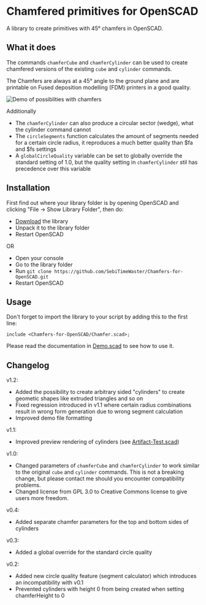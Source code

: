 # Chamfered primitives for OpenSCAD

A library to create primitives with 45° chamfers in OpenSCAD.

## What it does

The commands `chamferCube` and `chamferCylinder` can be used to create chamfered versions of the existing `cube` and `cylinder` commands.

The Chamfers are always at a 45° angle to the ground plane and are printable on Fused deposition modelling (FDM) printers in a good quality.

![Demo of possiblities with chamfers](https://github.com/SebiTimeWaster/OpenSCAD-Chamfer/blob/master/Chamfer.png)

Additionally

-   The `chamferCylinder` can also produce a circular sector (wedge), what the cylinder command cannot
-   The `circleSegments` function calculates the amount of segments needed for a certain circle radius, it reproduces a much better quality than $fa and $fs settings
-   A `globalCircleQuality` variable can be set to globally override the standard setting of 1.0, but the quality setting in `chamferCylinder` stil has precedence over this variable

## Installation

First find out where your library folder is by opening OpenSCAD and clicking "File -> Show Library Folder", then do:

-   [Download](https://github.com/SebiTimeWaster/Chamfers-for-OpenSCAD/releases) the library
-   Unpack it to the library folder
-   Restart OpenSCAD

OR

-   Open your console
-   Go to the library folder
-   Run `git clone https://github.com/SebiTimeWaster/Chamfers-for-OpenSCAD.git`
-   Restart OpenSCAD

## Usage

Don't forget to import the library to your script by adding this to the first line:

`include <Chamfers-for-OpenSCAD/Chamfer.scad>;`

Please read the documentation in [Demo.scad](https://github.com/SebiTimeWaster/OpenSCAD-Chamfer/blob/master/Demo/Demo.scad) to see how to use it.

## Changelog

v1.2:

-   Added the possibility to create arbitrary sided "cylinders" to create geometic shapes like extruded triangles and so on
-   Fixed regression introduced in v1.1 where certain radius combinations result in wrong form generation due to wrong segment calculation
-   Improved demo file formatting

v1.1:

-   Improved preview rendering of cylinders (see [Artifact-Test.scad](https://github.com/SebiTimeWaster/Chamfers-for-OpenSCAD/blob/master/Demo/Artifact-Test.scad))

v1.0:

-   Changed parameters of `chamferCube` and `chamferCylinder` to work similar to the original `cube` and `cylinder` commands. This is not a breaking change, but please contact me should you encounter compatibility problems.
-   Changed license from GPL 3.0 to Creative Commons license to give users more freedom.

v0.4:

-   Added separate chamfer parameters for the top and bottom sides of cylinders

v0.3:

-   Added a global override for the standard circle quality

v0.2:

-   Added new circle quality feature (segment calculator) which introduces an incompatibility with v0.1
-   Prevented cylinders with height 0 from being created when setting chamferHeight to 0
